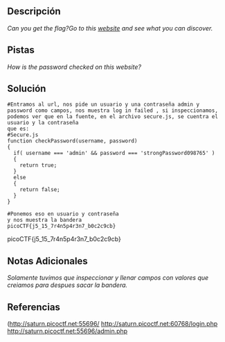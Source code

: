 
## Descripción

*Can you get the flag?Go to this [website](http://saturn.picoctf.net:55696/) and see what you can discover.*

## Pistas

*How is the password checked on this website?*

## Solución

```
#Entramos al url, nos pide un usuario y una contraseña admin y password como campos, nos muestra log in failed , si inspeccionamos, podemos ver que en la fuente, en el archivo secure.js, se cuentra el usuario y la contraseña
que es:
#Secure.js
function checkPassword(username, password)
{
  if( username === 'admin' && password === 'strongPassword098765' )
  {
    return true;
  }
  else
  {
    return false;
  }
}

#Ponemos eso en usuario y contraseña
y nos muestra la bandera
picoCTF{j5_15_7r4n5p4r3n7_b0c2c9cb}
```

picoCTF{j5_15_7r4n5p4r3n7_b0c2c9cb}


## Notas Adicionales 

*Solamente tuvimos que inspeccionar y llenar campos con valores que creiamos para despues sacar la bandera.*
## Referencias 

(http://saturn.picoctf.net:55696/
http://saturn.picoctf.net:60768/login.php
http://saturn.picoctf.net:55696/admin.php